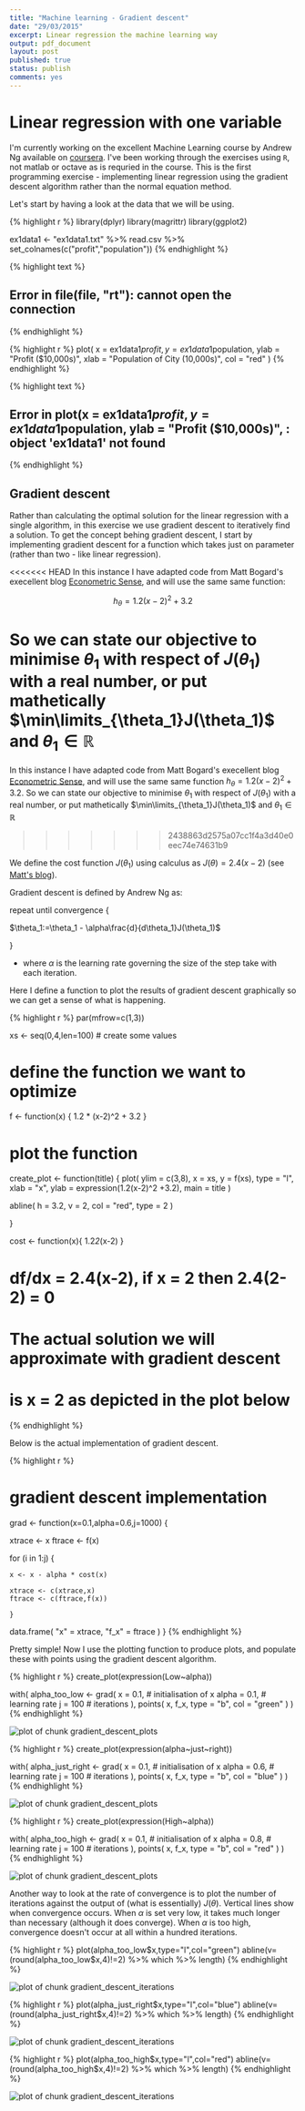 ```yaml
---
title: "Machine learning - Gradient descent"
date: "29/03/2015"
excerpt: Linear regression the machine learning way
output: pdf_document
layout: post
published: true
status: publish
comments: yes
---
```

 

 
# Linear regression with one variable
 
I'm currently working on the excellent Machine Learning course by Andrew Ng available on [coursera](http://www.coursera.org). I've been working through the exercises using `R`, not matlab or octave as is requried in the course. This is the first programming exercise - implementing linear regression using the gradient descent algorithm rather than the normal equation method.
 
Let's start by having a look at the data that we will be using.
 

{% highlight r %}
library(dplyr)
library(magrittr)
library(ggplot2)
 
ex1data1 <- "ex1data1.txt" %>%
  read.csv %>% 
  set_colnames(c("profit","population")) 
{% endhighlight %}



{% highlight text %}
## Error in file(file, "rt"): cannot open the connection
{% endhighlight %}



{% highlight r %}
plot(
  x = ex1data1$profit,
  y = ex1data1$population,
  ylab = "Profit ($10,000s)",
  xlab = "Population of City (10,000s)",
  col = "red"
  )
{% endhighlight %}



{% highlight text %}
## Error in plot(x = ex1data1$profit, y = ex1data1$population, ylab = "Profit ($10,000s)", : object 'ex1data1' not found
{% endhighlight %}
 
## Gradient descent
 
Rather than calculating the optimal solution for the linear regression with a single algorithm, in this exercise we use gradient descent to iteratively find a solution. To get the concept behing gradient descent, I start by implementing gradient descent for a function which takes just on parameter (rather than two - like linear regression).
 
<<<<<<< HEAD
In this instance I have adapted code from Matt Bogard's execellent blog [Econometric Sense](http://econometricsense.blogspot.co.uk/2011/11/gradient-descent-in-r.html), and will use the same same function:
 
$$h_{\theta}=1.2(x-2)^2 + 3.2$$
 
So we can state our objective to minimise $\theta_1$ with respect of $J(\theta_1)$ with a real number, or put mathetically $\min\limits_{\theta_1}J(\theta_1)$ and $\theta_1\in\mathbb{R}$
=======
In this instance I have adapted code from Matt Bogard's execellent blog [Econometric Sense](http://econometricsense.blogspot.co.uk/2011/11/gradient-descent-in-r.html), and will use the same same function $h_{\theta}=1.2(x-2)^2 + 3.2$. So we can state our objective to minimise $\theta_1$ with respect of $J(\theta_1)$ with a real number, or put mathetically $\min\limits_{\theta_1}J(\theta_1)$ and $\theta_1\in\mathbb{R}$
>>>>>>> 2438863d2575a07cc1f4a3d40e0eec74e74631b9
 
We define the cost function $J(\theta_1)$ using calculus as $J(\theta)=2.4(x-2)$ (see [Matt's blog](http://econometricsense.blogspot.co.uk/2011/11/gradient-descent-in-r.html)).
 
Gradient descent is defined by Andrew Ng as:
 
 
repeat until convergence {
 
$\theta_1:=\theta_1 - \alpha\frac{d}{d\theta_1}J(\theta_1)$
 
}
 
* where $\alpha$ is the learning rate governing the size of the step take with each iteration.
 
Here I define a function to plot the results of gradient descent graphically so we can get a sense of what is happening.
 
 

{% highlight r %}
par(mfrow=c(1,3))
 
xs <- seq(0,4,len=100) # create some values
 
# define the function we want to optimize
 
f <-  function(x) {
  1.2 * (x-2)^2 + 3.2
  }
 
# plot the function 
 
create_plot <- function(title) {
  plot(
    ylim = c(3,8),
    x = xs,
    y = f(xs), 
    type = "l", 
    xlab = "x",
    ylab = expression(1.2(x-2)^2 +3.2),
    main = title
    )
  
  abline(
    h = 3.2,
    v = 2, 
    col = "red", 
    type = 2
    )
  
}
 
cost <- function(x){
  1.2*2*(x-2)
}
 
# df/dx = 2.4(x-2), if x = 2 then 2.4(2-2) = 0
# The actual solution we will approximate with gradient descent
# is  x = 2 as depicted in the plot below
{% endhighlight %}
 
Below is the actual implementation of gradient descent.
 

{% highlight r %}
# gradient descent implementation
 
grad <- function(x=0.1,alpha=0.6,j=1000) {
  
  xtrace <- x
  ftrace <- f(x)
  
  for (i in 1:j) {
    
    x <- x - alpha * cost(x)
    
    xtrace <- c(xtrace,x)
    ftrace <- c(ftrace,f(x))
    
    }
  
  data.frame(
    "x" = xtrace,
    "f_x" = ftrace
    )
  }
{% endhighlight %}
 
Pretty simple! Now I use the plotting function to produce plots, and populate these with points using the gradient descent algorithm.
 
 

{% highlight r %}
create_plot(expression(Low~alpha))
 
with(
  alpha_too_low <- grad(
    x = 0.1, # initialisation of x
    alpha = 0.1, # learning rate
    j = 100 # iterations
    ),
  points(
    x, 
    f_x, 
    type = "b", 
    col = "green"
    )
  )
{% endhighlight %}

![plot of chunk gradient_descent_plots](/figures/gradient_descent_plots-1.png) 

{% highlight r %}
create_plot(expression(alpha~just~right))
 
with(
  alpha_just_right <- grad(
    x = 0.1, # initialisation of x
    alpha = 0.6, # learning rate
    j = 100 # iterations
    ),
  points(
    x, 
    f_x, 
    type = "b", 
    col = "blue"
    )
  )
{% endhighlight %}

![plot of chunk gradient_descent_plots](/figures/gradient_descent_plots-2.png) 

{% highlight r %}
create_plot(expression(High~alpha))
 
with(
  alpha_too_high <- grad(
    x = 0.1, # initialisation of x
    alpha = 0.8, # learning rate
    j = 100 # iterations
    ),
  points(
    x, 
    f_x, 
    type = "b", 
    col = "red"
    )
  )
{% endhighlight %}

![plot of chunk gradient_descent_plots](/figures/gradient_descent_plots-3.png) 
 
Another way to look at the rate of convergence is to plot the number of iterations against the output of (what is essentially) $J(\theta)$. Vertical lines show when convergence occurs. When $\alpha$ is set very low, it takes much longer than necessary (although it does converge). When $\alpha$ is too high, convergence doesn't occur at all within a hundred iterations.
 

{% highlight r %}
plot(alpha_too_low$x,type="l",col="green")
abline(v=(round(alpha_too_low$x,4)!=2) %>% which %>% length)
{% endhighlight %}

![plot of chunk gradient_descent_iterations](/figures/gradient_descent_iterations-1.png) 

{% highlight r %}
plot(alpha_just_right$x,type="l",col="blue")
abline(v=(round(alpha_just_right$x,4)!=2) %>% which %>% length)
{% endhighlight %}

![plot of chunk gradient_descent_iterations](/figures/gradient_descent_iterations-2.png) 

{% highlight r %}
plot(alpha_too_high$x,type="l",col="red")
abline(v=(round(alpha_too_high$x,4)!=2) %>% which %>% length)
{% endhighlight %}

![plot of chunk gradient_descent_iterations](/figures/gradient_descent_iterations-3.png) 
